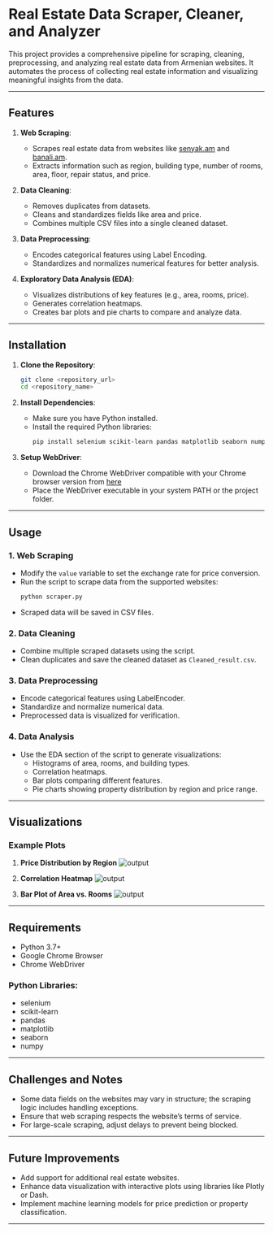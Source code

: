 # Real Estate Data Scraper, Cleaner, and Analyzer

This project provides a comprehensive pipeline for scraping, cleaning, preprocessing, and analyzing real estate data from Armenian websites. It automates the process of collecting real estate information and visualizing meaningful insights from the data.

---

## Features

1. **Web Scraping**:
   - Scrapes real estate data from websites like [senyak.am](https://www.senyak.am/) and [banali.am](https://banali.am/).
   - Extracts information such as region, building type, number of rooms, area, floor, repair status, and price.

2. **Data Cleaning**:
   - Removes duplicates from datasets.
   - Cleans and standardizes fields like area and price.
   - Combines multiple CSV files into a single cleaned dataset.

3. **Data Preprocessing**:
   - Encodes categorical features using Label Encoding.
   - Standardizes and normalizes numerical features for better analysis.

4. **Exploratory Data Analysis (EDA)**:
   - Visualizes distributions of key features (e.g., area, rooms, price).
   - Generates correlation heatmaps.
   - Creates bar plots and pie charts to compare and analyze data.

---

## Installation

1. **Clone the Repository**:
   ```bash
   git clone <repository_url>
   cd <repository_name>
   ```

2. **Install Dependencies**:
   - Make sure you have Python installed.
   - Install the required Python libraries:
     ```bash
     pip install selenium scikit-learn pandas matplotlib seaborn numpy
     ```

3. **Setup WebDriver**:
   - Download the Chrome WebDriver compatible with your Chrome browser version from [here](https://googlechromelabs.github.io/chrome-for-testing/)
   - Place the WebDriver executable in your system PATH or the project folder.

---

## Usage

### 1. Web Scraping
- Modify the `value` variable to set the exchange rate for price conversion.
- Run the script to scrape data from the supported websites:
  ```bash
  python scraper.py
  ```
- Scraped data will be saved in CSV files.

### 2. Data Cleaning
- Combine multiple scraped datasets using the script.
- Clean duplicates and save the cleaned dataset as `Cleaned_result.csv`.

### 3. Data Preprocessing
- Encode categorical features using LabelEncoder.
- Standardize and normalize numerical data.
- Preprocessed data is visualized for verification.

### 4. Data Analysis
- Use the EDA section of the script to generate visualizations:
  - Histograms of area, rooms, and building types.
  - Correlation heatmaps.
  - Bar plots comparing different features.
  - Pie charts showing property distribution by region and price range.

---

## Visualizations

### Example Plots

1. **Price Distribution by Region**
   ![output](https://github.com/user-attachments/assets/3126b0d4-d21a-46d3-9b94-3a3e8790a081)

2. **Correlation Heatmap**
   ![output](https://github.com/user-attachments/assets/2d7f3be0-428a-4dbb-974c-7e06069c44ad)

3. **Bar Plot of Area vs. Rooms**
   ![output](https://github.com/user-attachments/assets/2493b7d4-f8ec-495a-8b24-b682ef58927f)

---

## Requirements

- Python 3.7+
- Google Chrome Browser
- Chrome WebDriver

### Python Libraries:
- selenium
- scikit-learn
- pandas
- matplotlib
- seaborn
- numpy

---

## Challenges and Notes

- Some data fields on the websites may vary in structure; the scraping logic includes handling exceptions.
- Ensure that web scraping respects the website’s terms of service.
- For large-scale scraping, adjust delays to prevent being blocked.

---

## Future Improvements

- Add support for additional real estate websites.
- Enhance data visualization with interactive plots using libraries like Plotly or Dash.
- Implement machine learning models for price prediction or property classification.

---

